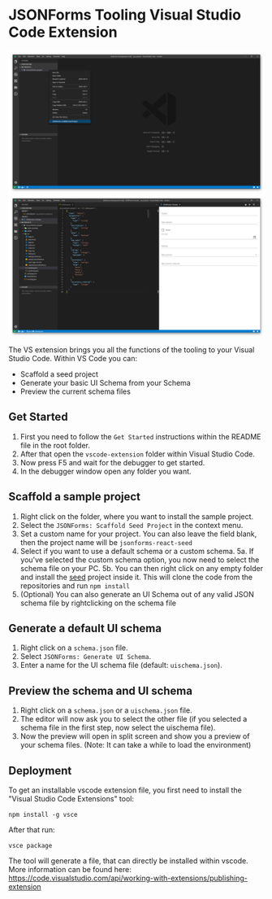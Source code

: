 # JSONForms Tooling Visual Studio Code Extension

![Scaffolding](images/screenshot_scaffolding.png)
![Preview](images/screenshot_preview.png)

The VS extension brings you all the functions of the tooling to your Visual Studio Code. Within VS Code you can:

* Scaffold a seed project
* Generate your basic UI Schema from your Schema
* Preview the current schema files

## Get Started

1. First you need to follow the `Get Started` instructions within the README file in the root folder. 
2. After that open the `vscode-extension` folder within Visual Studio Code.
3. Now press F5 and wait for the debugger to get started. 
4. In the debugger window open any folder you want. 

## Scaffold a sample project
1. Right click on the folder, where you want to install the sample project.
2. Select the `JSONForms: Scaffold Seed Project` in the context menu.
3. Set a custom name for your project. You can also leave the field blank, then the project name will be `jsonforms-react-seed`
4. Select if you want to use a default schema or a custom schema.
5a. If you've selected the custom schema option, you now need to select the schema file on your PC.
5b. You can then right click on any empty folder and install the [seed](https://github.com/eclipsesource/jsonforms-react-seed) project inside it. This will clone the code from the repositories and run `npm install`
6. (Optional) You can also generate an UI Schema out of any valid JSON schema file by rightclicking on the schema file

## Generate a default UI schema
1. Right click on a `schema.json` file.
2. Select `JSONForms: Generate UI Schema`.
3. Enter a name for the UI schema file (default: `uischema.json`).

## Preview the schema and UI schema
1. Right click on a `schema.json` or a `uischema.json` file.
2. The editor will now ask you to select the other file (if you selected a schema file in the first step, now select the uischema file).
3. Now the preview will open in split screen and show you a preview of your schema files. (Note: It can take a while to load the environment)

## Deployment

To get an installable vscode extension file, you first need to install the "Visual Studio Code Extensions" tool:
```shell
npm install -g vsce
```

After that run:
```shell
vsce package
```

The tool will generate a file, that can directly be installed within vscode. More information can be found here:
https://code.visualstudio.com/api/working-with-extensions/publishing-extension